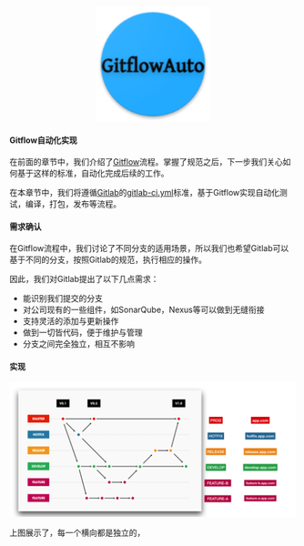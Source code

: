 <p align="center">
   <img width="200" src="GitflowAuto.png">
</p>

#### Gitflow自动化实现
在前面的章节中，我们介绍了[Gitflow](../../gitflow-workflow-cn/README.md)流程。掌握了规范之后，下一步我们关心如何基于这样的标准，自动化完成后续的工作。

在本章节中，我们将遵循[Gitlab](https://about.gitlab.com/)的[gitlab-ci.yml](https://docs.gitlab.com/ee/ci/yaml/)标准，基于Gitflow实现自动化测试，编译，打包，发布等流程。

#### 需求确认
在Gitflow流程中，我们讨论了不同分支的适用场景，所以我们也希望Gitlab可以基于不同的分支，按照Gitlab的规范，执行相应的操作。

因此，我们对Gitlab提出了以下几点需求：

- 能识别我们提交的分支
- 对公司现有的一些组件，如SonarQube，Nexus等可以做到无缝衔接
- 支持灵活的添加与更新操作
- 做到一切皆代码，便于维护与管理
- 分支之间完全独立，相互不影响

#### 实现
![1](gitflow.png)

上图展示了，每一个横向都是独立的，
